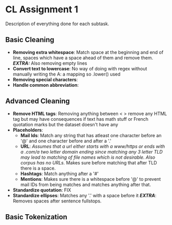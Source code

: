 # CL Assignment 1
Description of everything done for each subtask.

## Basic Cleaning
- **Removing extra whitespace**: Match space at the beginning and end of line, spaces which have a space ahead of them and remove them. ***EXTRA:*** Also removing empty lines  
- **Convert text to lowercase**: No way of doing with regex without manually writing the A: a mapping so .lower() used  
- **Removing special characters**:  
- **Handle common abbreviation**:

## Advanced Cleaning
- **Remove HTML tags**: Removing anything between < > remove any HTML tag but may have consequences if text has math stuff or French quotation marks but the dataset doesn't have any
- **Placeholders**:  
    - **Mail Ids**: Match any string that has atleast one character before an '@' and one character before and after a '.'
    - **URL**: *Assumes that a url either starts with a www/https or ends with a .com/a two letter domain ending since matching any 3 letter TLD may lead to matching of file names which is not desirable. Also corpus has no URLs.* Makes sure before matching that after TLD there is a space.
    - **Hashtags**: Match anything after a '#'
    - **Mentions**: Makes sure there is a whitespace before '@' to prevent mail IDs from being matches and matches anything after that.
- **Standardize quotation**: FIX
- **Standardize ellipses**: Matches any '.' with a space before it ***EXTRA***: Removes spaces after sentence fullstops.

## Basic Tokenization